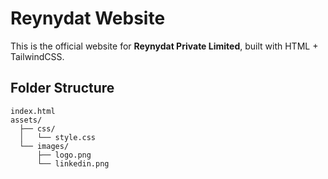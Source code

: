 # Reynydat Website

This is the official website for **Reynydat Private Limited**, built with HTML + TailwindCSS.

## Folder Structure
```
index.html
assets/
  ├── css/
  │   └── style.css
  └── images/
      ├── logo.png
      └── linkedin.png
```
